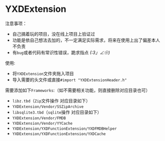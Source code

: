 # YXDExtension
注意事项：

* 自己搞着玩的项目，没在线上项目上验证过
* 功能是依自己想法去加的，不一定满足实际需求，将来在使用上出了偏差本人不负责
* 有`bug`或者代码有常识性错误，跪求指点 _(:3」∠❀)_

使用:

* 将`YXDExtension`文件夹拖入项目
* 导入需要的头文件或直接`#import "YXDExtensionHeader.h"` 

需要添加如下`Frameworks`:（如不需要相关功能，则直接删除对应目录也可）
* `libz.tbd`（`Zip`文件操作 对应目录如下）
 * `YXDExtension/Vendor/SSZipArchive`
* `libsqlite3.tbd`（`sqlite`操作 对应目录如下）
 * `YXDExtension/Vendor/FMDB`
 * `YXDExtension/Vendor/YYCache`
 * `YXDExtension/YXDFunctionExtension/YXDFMDBHelper`
 * `YXDExtension/YXDFunctionExtension/YXDCache`